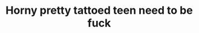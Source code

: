 ---
layout: post
title: Horny pretty tattoed teen need to be fuck
duration: '09:54'
view: 265
rate: 2
video: 'http://fantasti.cc/embed/682191/'
category:
 - blowjob
 - brunette
 - busty
 - cab
 - gorgeous
 - outdoor
 - rough
 - stunning
 - tattoo
tags: 
 - sucked
 - fucked
priority: 0.9
changefreq: daily
---